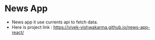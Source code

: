 # News App
- News app it use currents api to fetch data.
- Here is project link : https://vivek-vishwakarma.github.io/news-app-react/
